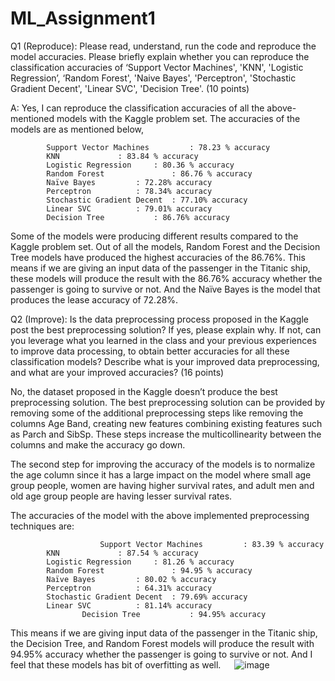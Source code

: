 # ML_Assignment1
Q1 (Reproduce): Please read, understand, run the code and reproduce the model accuracies. 
Please briefly explain whether you can reproduce the classification accuracies of ‘Support 
Vector Machines', 'KNN', 'Logistic Regression’, ‘Random Forest', 'Naive Bayes', 'Perceptron', 
'Stochastic Gradient Decent', 'Linear SVC', 'Decision Tree'. (10 points)

A: Yes, I can reproduce the classification accuracies of all the above-mentioned models with the Kaggle problem set. The accuracies of the models are as mentioned below,

			Support Vector Machines	        : 78.23 % accuracy
			KNN				: 83.84 % accuracy
			Logistic Regression		: 80.36 % accuracy
			Random Forest		        : 86.76 % accuracy
			Naïve Bayes			: 72.28% accuracy
			Perceptron			: 78.34% accuracy
			Stochastic Gradient Decent	: 77.10% accuracy
			Linear SVC			: 79.01% accuracy
			Decision Tree			: 86.76% accuracy	

Some of the models were producing different results compared to the Kaggle problem set. Out of all the models, Random Forest and the Decision Tree models have produced the highest accuracies of the 86.76%. This means if we are giving an input data of the passenger in the Titanic ship, these models will produce the result with the 86.76% accuracy whether the passenger is going to survive or not. And the Naïve Bayes is the model that produces the lease accuracy of 72.28%.








 
Q2 (Improve): Is the data preprocessing process proposed in the Kaggle post the best preprocessing solution? If yes, please explain why. If not, can you leverage what you learned in the class and your previous experiences to improve data processing, to obtain better accuracies for all these classification models? Describe what is your improved data preprocessing, and what are your improved accuracies?  (16 points)  


No, the dataset proposed in the Kaggle doesn’t produce the best preprocessing solution. The best preprocessing solution can be provided by removing some of the additional preprocessing steps like removing the columns Age Band, creating new features combining existing features such as Parch and SibSp. These steps increase the multicollinearity between the columns and make the accuracy go down.

The second step for improving the accuracy of the models is to normalize the age column since it has a large impact on the model where small age group people, women are having higher survival rates, and adult men and old age group people are having lesser survival rates.

The accuracies of the model with the above implemented preprocessing techniques are:

                        Support Vector Machines	        : 83.39 % accuracy
			KNN				: 87.54 % accuracy
			Logistic Regression		: 81.26 % accuracy
			Random Forest		        : 94.95 % accuracy
			Naïve Bayes			: 80.02 % accuracy
			Perceptron			: 64.31% accuracy
			Stochastic Gradient Decent	: 79.69% accuracy
			Linear SVC			: 81.14% accuracy
	                Decision Tree			: 94.95% accuracy
 	 
This means if we are giving input data of the passenger in the Titanic ship, the Decision Tree, and Random Forest models will produce the result with 94.95% accuracy whether the passenger is going to survive or not. And I feel that these models has bit of overfitting as well.
 
![image](https://user-images.githubusercontent.com/53164418/189568205-62fd0883-b775-414c-8580-3eac8f447993.png)
